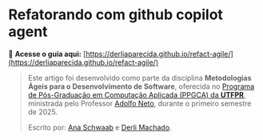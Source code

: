 # Refatorando com github copilot agent

🚀 **Acesse o guia aqui:** [https://derliaparecida.github.io/refact-agile/](https://derliaparecida.github.io/refact-agile/)

> Este artigo foi desenvolvido como parte da disciplina **Metodologias Ágeis para o Desenvolvimento de Software**, oferecida no [Programa de Pós-Graduação em Computação Aplicada (PPGCA) da **UTFPR**](https://www.utfpr.edu.br/cursos/programas-de-pos-graduacao/ppgca-ct), ministrada pelo Professor [Adolfo Neto](https://adolfont.github.io/), durante o primeiro semestre de 2025.
>
> Escrito por: [Ana Schwaab](https://github.com/anaschwaab) e [Derli Machado](https://github.com/derliaparecida).
